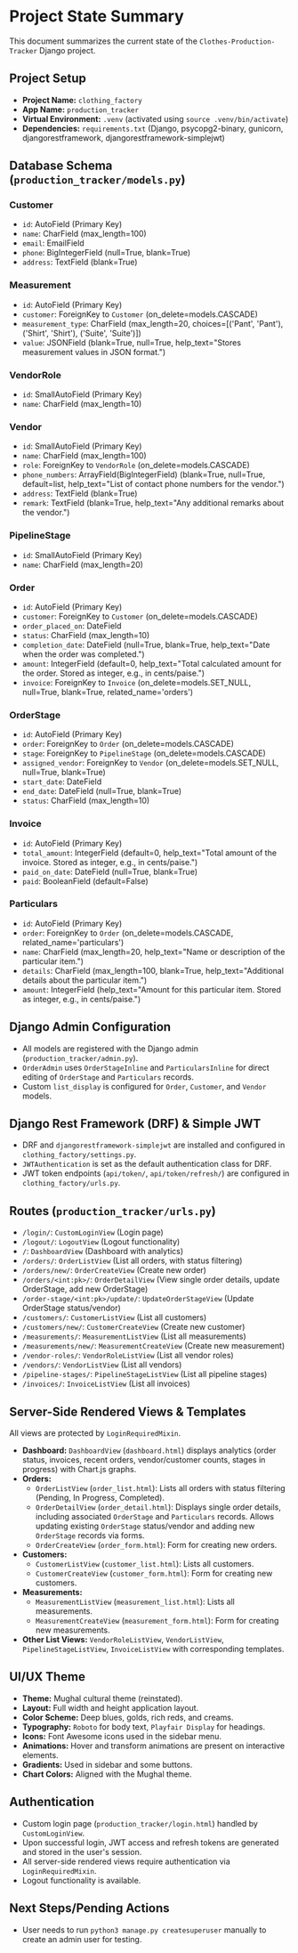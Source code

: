 # Project State Summary

This document summarizes the current state of the `Clothes-Production-Tracker` Django project.

## Project Setup
- **Project Name:** `clothing_factory`
- **App Name:** `production_tracker`
- **Virtual Environment:** `.venv` (activated using `source .venv/bin/activate`)
- **Dependencies:** `requirements.txt` (Django, psycopg2-binary, gunicorn, djangorestframework, djangorestframework-simplejwt)

## Database Schema (`production_tracker/models.py`)

### Customer
- `id`: AutoField (Primary Key)
- `name`: CharField (max_length=100)
- `email`: EmailField
- `phone`: BigIntegerField (null=True, blank=True)
- `address`: TextField (blank=True)

### Measurement
- `id`: AutoField (Primary Key)
- `customer`: ForeignKey to `Customer` (on_delete=models.CASCADE)
- `measurement_type`: CharField (max_length=20, choices=[('Pant', 'Pant'), ('Shirt', 'Shirt'), ('Suite', 'Suite')])
- `value`: JSONField (blank=True, null=True, help_text="Stores measurement values in JSON format.")

### VendorRole
- `id`: SmallAutoField (Primary Key)
- `name`: CharField (max_length=10)

### Vendor
- `id`: SmallAutoField (Primary Key)
- `name`: CharField (max_length=100)
- `role`: ForeignKey to `VendorRole` (on_delete=models.CASCADE)
- `phone_numbers`: ArrayField(BigIntegerField) (blank=True, null=True, default=list, help_text="List of contact phone numbers for the vendor.")
- `address`: TextField (blank=True)
- `remark`: TextField (blank=True, help_text="Any additional remarks about the vendor.")

### PipelineStage
- `id`: SmallAutoField (Primary Key)
- `name`: CharField (max_length=20)

### Order
- `id`: AutoField (Primary Key)
- `customer`: ForeignKey to `Customer` (on_delete=models.CASCADE)
- `order_placed_on`: DateField
- `status`: CharField (max_length=10)
- `completion_date`: DateField (null=True, blank=True, help_text="Date when the order was completed.")
- `amount`: IntegerField (default=0, help_text="Total calculated amount for the order. Stored as integer, e.g., in cents/paise.")
- `invoice`: ForeignKey to `Invoice` (on_delete=models.SET_NULL, null=True, blank=True, related_name='orders')

### OrderStage
- `id`: AutoField (Primary Key)
- `order`: ForeignKey to `Order` (on_delete=models.CASCADE)
- `stage`: ForeignKey to `PipelineStage` (on_delete=models.CASCADE)
- `assigned_vendor`: ForeignKey to `Vendor` (on_delete=models.SET_NULL, null=True, blank=True)
- `start_date`: DateField
- `end_date`: DateField (null=True, blank=True)
- `status`: CharField (max_length=10)

### Invoice
- `id`: AutoField (Primary Key)
- `total_amount`: IntegerField (default=0, help_text="Total amount of the invoice. Stored as integer, e.g., in cents/paise.")
- `paid_on_date`: DateField (null=True, blank=True)
- `paid`: BooleanField (default=False)

### Particulars
- `id`: AutoField (Primary Key)
- `order`: ForeignKey to `Order` (on_delete=models.CASCADE, related_name='particulars')
- `name`: CharField (max_length=20, help_text="Name or description of the particular item.")
- `details`: CharField (max_length=100, blank=True, help_text="Additional details about the particular item.")
- `amount`: IntegerField (help_text="Amount for this particular item. Stored as integer, e.g., in cents/paise.")

## Django Admin Configuration
- All models are registered with the Django admin (`production_tracker/admin.py`).
- `OrderAdmin` uses `OrderStageInline` and `ParticularsInline` for direct editing of `OrderStage` and `Particulars` records.
- Custom `list_display` is configured for `Order`, `Customer`, and `Vendor` models.

## Django Rest Framework (DRF) & Simple JWT
- DRF and `djangorestframework-simplejwt` are installed and configured in `clothing_factory/settings.py`.
- `JWTAuthentication` is set as the default authentication class for DRF.
- JWT token endpoints (`api/token/`, `api/token/refresh/`) are configured in `clothing_factory/urls.py`.

## Routes (`production_tracker/urls.py`)
- `/login/`: `CustomLoginView` (Login page)
- `/logout/`: `LogoutView` (Logout functionality)
- `/`: `DashboardView` (Dashboard with analytics)
- `/orders/`: `OrderListView` (List all orders, with status filtering)
- `/orders/new/`: `OrderCreateView` (Create new order)
- `/orders/<int:pk>/`: `OrderDetailView` (View single order details, update OrderStage, add new OrderStage)
- `/order-stage/<int:pk>/update/`: `UpdateOrderStageView` (Update OrderStage status/vendor)
- `/customers/`: `CustomerListView` (List all customers)
- `/customers/new/`: `CustomerCreateView` (Create new customer)
- `/measurements/`: `MeasurementListView` (List all measurements)
- `/measurements/new/`: `MeasurementCreateView` (Create new measurement)
- `/vendor-roles/`: `VendorRoleListView` (List all vendor roles)
- `/vendors/`: `VendorListView` (List all vendors)
- `/pipeline-stages/`: `PipelineStageListView` (List all pipeline stages)
- `/invoices/`: `InvoiceListView` (List all invoices)

## Server-Side Rendered Views & Templates
All views are protected by `LoginRequiredMixin`.
- **Dashboard:** `DashboardView` (`dashboard.html`) displays analytics (order status, invoices, recent orders, vendor/customer counts, stages in progress) with Chart.js graphs.
- **Orders:**
    - `OrderListView` (`order_list.html`): Lists all orders with status filtering (Pending, In Progress, Completed).
    - `OrderDetailView` (`order_detail.html`): Displays single order details, including associated `OrderStage` and `Particulars` records. Allows updating existing `OrderStage` status/vendor and adding new `OrderStage` records via forms.
    - `OrderCreateView` (`order_form.html`): Form for creating new orders.
- **Customers:**
    - `CustomerListView` (`customer_list.html`): Lists all customers.
    - `CustomerCreateView` (`customer_form.html`): Form for creating new customers.
- **Measurements:**
    - `MeasurementListView` (`measurement_list.html`): Lists all measurements.
    - `MeasurementCreateView` (`measurement_form.html`): Form for creating new measurements.
- **Other List Views:** `VendorRoleListView`, `VendorListView`, `PipelineStageListView`, `InvoiceListView` with corresponding templates.

## UI/UX Theme
- **Theme:** Mughal cultural theme (reinstated).
- **Layout:** Full width and height application layout.
- **Color Scheme:** Deep blues, golds, rich reds, and creams.
- **Typography:** `Roboto` for body text, `Playfair Display` for headings.
- **Icons:** Font Awesome icons used in the sidebar menu.
- **Animations:** Hover and transform animations are present on interactive elements.
- **Gradients:** Used in sidebar and some buttons.
- **Chart Colors:** Aligned with the Mughal theme.

## Authentication
- Custom login page (`production_tracker/login.html`) handled by `CustomLoginView`.
- Upon successful login, JWT access and refresh tokens are generated and stored in the user's session.
- All server-side rendered views require authentication via `LoginRequiredMixin`.
- Logout functionality is available.

## Next Steps/Pending Actions
- User needs to run `python3 manage.py createsuperuser` manually to create an admin user for testing.

